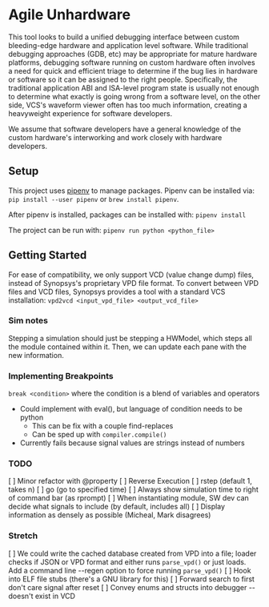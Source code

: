 # Agile Unhardware

This tool looks to build a unified debugging interface between custom
bleeding-edge hardware and application level software. While traditional
debugging approaches (GDB, etc) may be appropriate for mature hardware
platforms, debugging software running on custom hardware often involves
a need for quick and efficient triage to determine if the bug lies in
hardware or software so it can be assigned to the right people. Specifically,
the traditional application ABI and ISA-level program state is usually not
enough to determine what exactly is going wrong from a software level, on the
other side, VCS's waveform viewer often has too much information, creating
a heavyweight experience for software developers.

We assume that software developers have a general knowledge of the custom
hardware's interworking and work closely with hardware developers.


## Setup
This project uses [pipenv](https://pipenv.readthedocs.io/en/latest/) to manage
packages. Pipenv can be installed via:
`pip install --user pipenv` or `brew install pipenv`.

After pipenv is installed, packages can be installed with:
`pipenv install`

The project can be run with:
`pipenv run python <python_file>`


## Getting Started
For ease of compatibility, we only support VCD (value change dump) files,
instead of Synopsys's proprietary VPD file format. To convert between VPD files
and VCD files, Synopsys provides a tool with a standard VCS installation:
`vpd2vcd <input_vpd_file> <output_vcd_file>`

### Sim notes
 Stepping a simulation should just be stepping a HWModel, which
 steps all the module contained within it. Then, we can update
 each pane with the new information.

### Implementing Breakpoints
`break <condition>` where the condition is a blend of variables and operators
* Could implement with eval(), but language of condition needs to be python
    * This can be fix with a couple find-replaces
    * Can be sped up with `compiler.compile()`
* Currently fails because signal values are strings instead of numbers

### TODO
[ ] Minor refactor with @property
[ ] Reverse Execution
    [ ] rstep (default 1, takes n)
    [ ] go <time> (go to specified time)
[ ] Always show simulation time to right of command bar (as rprompt)
[ ] When instantiating module, SW dev can decide what signals to include
   (by default, includes all)
[ ] Display information as densely as possible (Micheal, Mark disagrees)

### Stretch
[ ] We could write the cached database created from VPD into a file; loader
    checks if JSON or VPD format and either runs `parse_vpd()` or just loads.
    Add a command line --regen option to force running `parse_vpd()`
[ ] Hook into ELF file stubs (there's a GNU library for this)
[ ] Forward search to first don't care signal after reset
[ ] Convey enums and structs into debugger -- doesn't exist in VCD
